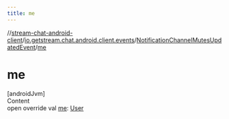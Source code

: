 ```yaml
---
title: me
---
```

//[stream-chat-android-client](../../../index.md)/[io.getstream.chat.android.client.events](../index.md)/[NotificationChannelMutesUpdatedEvent](index.md)/[me](me.md)



# me  
[androidJvm]  
Content  
open override val [me](me.md): [User](../../io.getstream.chat.android.client.models/User/index.md)  



